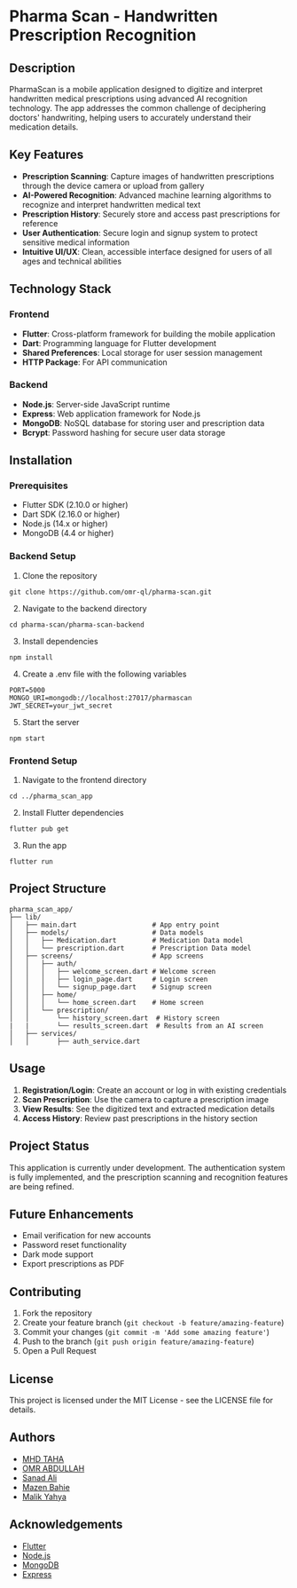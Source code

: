 # Pharma Scan - Handwritten Prescription Recognition

## Description

PharmaScan is a mobile application designed to digitize and interpret handwritten medical prescriptions using advanced AI recognition technology. The app addresses the common challenge of deciphering doctors' handwriting, helping users to accurately understand their medication details.

## Key Features

- **Prescription Scanning**: Capture images of handwritten prescriptions through the device camera or upload from gallery
- **AI-Powered Recognition**: Advanced machine learning algorithms to recognize and interpret handwritten medical text
- **Prescription History**: Securely store and access past prescriptions for reference
- **User Authentication**: Secure login and signup system to protect sensitive medical information
- **Intuitive UI/UX**: Clean, accessible interface designed for users of all ages and technical abilities

## Technology Stack

### Frontend

- **Flutter**: Cross-platform framework for building the mobile application
- **Dart**: Programming language for Flutter development
- **Shared Preferences**: Local storage for user session management
- **HTTP Package**: For API communication


### Backend

- **Node.js**: Server-side JavaScript runtime
- **Express**: Web application framework for Node.js
- **MongoDB**: NoSQL database for storing user and prescription data
- **Bcrypt**: Password hashing for secure user data storage

## Installation

### Prerequisites

- Flutter SDK (2.10.0 or higher)
- Dart SDK (2.16.0 or higher)
- Node.js (14.x or higher)
- MongoDB (4.4 or higher)


### Backend Setup

1. Clone the repository

```
git clone https://github.com/omr-ql/pharma-scan.git
```

2. Navigate to the backend directory

```
cd pharma-scan/pharma-scan-backend
```

3. Install dependencies

```
npm install
```

4. Create a .env file with the following variables

```
PORT=5000
MONGO_URI=mongodb://localhost:27017/pharmascan
JWT_SECRET=your_jwt_secret
```

5. Start the server

```
npm start
```

### Frontend Setup

1. Navigate to the frontend directory

```
cd ../pharma_scan_app
```

2. Install Flutter dependencies

```
flutter pub get
```

3. Run the app

```
flutter run
```


## Project Structure

```
pharma_scan_app/
├── lib/
│   ├── main.dart                   # App entry point
│   ├── models/                     # Data models
│   │   ├── Medication.dart         # Medication Data model
│   │   └── prescription.dart       # Prescription Data model   
│   ├── screens/                    # App screens
│   │   ├── auth/
│   │   │   ├── welcome_screen.dart # Welcome screen
│   │   │   ├── login_page.dart     # Login screen
│   │   │   └── signup_page.dart    # Signup screen
│   │   ├── home/
│   │   │   └── home_screen.dart    # Home screen
│   │   └── prescription/
│   │       └── history_screen.dart  # History screen
|   |       └── results_screen.dart  # Results from an AI screen
│   ├── services/        
│   │       ├── auth_service.dart 
```
## Usage

1. **Registration/Login**: Create an account or log in with existing credentials
2. **Scan Prescription**: Use the camera to capture a prescription image
3. **View Results**: See the digitized text and extracted medication details
4. **Access History**: Review past prescriptions in the history section

## Project Status

This application is currently under development. The authentication system is fully implemented, and the prescription scanning and recognition features are being refined.

## Future Enhancements

- Email verification for new accounts
- Password reset functionality
- Dark mode support
- Export prescriptions as PDF


## Contributing

1. Fork the repository
2. Create your feature branch (`git checkout -b feature/amazing-feature`)
3. Commit your changes (`git commit -m 'Add some amazing feature'`)
4. Push to the branch (`git push origin feature/amazing-feature`)
5. Open a Pull Request

## License

This project is licensed under the MIT License - see the LICENSE file for details.

## Authors 
 - [MHD TAHA](https://github.com/motaha123/)
 - [OMR ABDULLAH](https://github.com/omr-ql/)
 - [Sanad Ali]()
 - [Mazen Bahie](https://github.com/MazenBahie)
 - [Malik Yahya]()

## Acknowledgements

- [Flutter](https://flutter.dev/)
- [Node.js](https://nodejs.org/)
- [MongoDB](https://www.mongodb.com/)
- [Express](https://expressjs.com/)